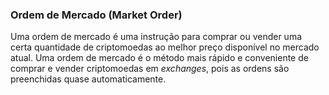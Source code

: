 ### Ordem de Mercado (Market Order)

Uma ordem de mercado é uma instrução para comprar ou vender uma certa quantidade de criptomoedas ao melhor preço disponível no mercado atual. Uma ordem de mercado é o método mais rápido e conveniente de comprar e vender criptomoedas em _exchanges_, pois as ordens são preenchidas quase automaticamente.